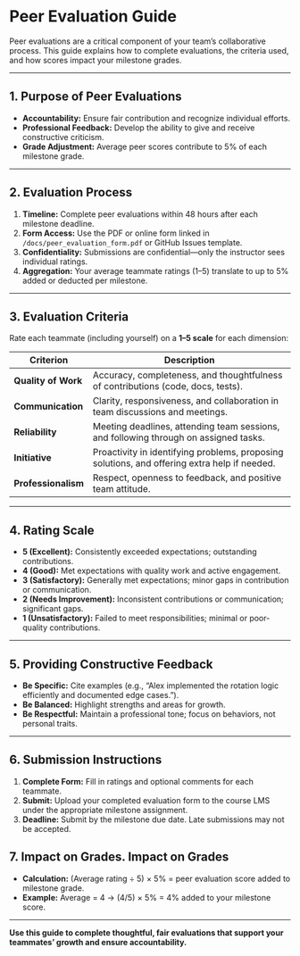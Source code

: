 # Peer Evaluation Guide

Peer evaluations are a critical component of your team’s collaborative process. This guide explains how to complete evaluations, the criteria used, and how scores impact your milestone grades.

---

## 1. Purpose of Peer Evaluations
- **Accountability:** Ensure fair contribution and recognize individual efforts.  
- **Professional Feedback:** Develop the ability to give and receive constructive criticism.  
- **Grade Adjustment:** Average peer scores contribute to 5% of each milestone grade.

---

## 2. Evaluation Process
1. **Timeline:** Complete peer evaluations within 48 hours after each milestone deadline.  
2. **Form Access:** Use the PDF or online form linked in `/docs/peer_evaluation_form.pdf` or GitHub Issues template.  
3. **Confidentiality:** Submissions are confidential—only the instructor sees individual ratings.  
4. **Aggregation:** Your average teammate ratings (1–5) translate to up to 5% added or deducted per milestone.

---

## 3. Evaluation Criteria
Rate each teammate (including yourself) on a **1–5 scale** for each dimension:

| Criterion             | Description                                                                                 |
|-----------------------|---------------------------------------------------------------------------------------------|
| **Quality of Work**   | Accuracy, completeness, and thoughtfulness of contributions (code, docs, tests).            |
| **Communication**     | Clarity, responsiveness, and collaboration in team discussions and meetings.                 |
| **Reliability**       | Meeting deadlines, attending team sessions, and following through on assigned tasks.        |
| **Initiative**        | Proactivity in identifying problems, proposing solutions, and offering extra help if needed. |
| **Professionalism**   | Respect, openness to feedback, and positive team attitude.                                  |

---

## 4. Rating Scale
- **5 (Excellent):** Consistently exceeded expectations; outstanding contributions.  
- **4 (Good):** Met expectations with quality work and active engagement.  
- **3 (Satisfactory):** Generally met expectations; minor gaps in contribution or communication.  
- **2 (Needs Improvement):** Inconsistent contributions or communication; significant gaps.  
- **1 (Unsatisfactory):** Failed to meet responsibilities; minimal or poor-quality contributions.

---

## 5. Providing Constructive Feedback
- **Be Specific:** Cite examples (e.g., “Alex implemented the rotation logic efficiently and documented edge cases.”).  
- **Be Balanced:** Highlight strengths and areas for growth.  
- **Be Respectful:** Maintain a professional tone; focus on behaviors, not personal traits.

---

## 6. Submission Instructions
1. **Complete Form:** Fill in ratings and optional comments for each teammate.
2. **Submit:** Upload your completed evaluation form to the course LMS under the appropriate milestone assignment.
3. **Deadline:** Submit by the milestone due date. Late submissions may not be accepted.

## 7. Impact on Grades. Impact on Grades
- **Calculation:** (Average rating ÷ 5) × 5% = peer evaluation score added to milestone grade.  
- **Example:** Average = 4 → (4/5) × 5% = 4% added to your milestone score.

---

**Use this guide to complete thoughtful, fair evaluations that support your teammates’ growth and ensure accountability.**

